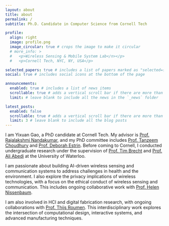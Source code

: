 ```yaml
---
layout: about
title: about
permalink: /
subtitle: Ph.D. Candidate in Computer Science from Cornell Tech

profile:
  align: right
  image: profile.png
  image_circular: true # crops the image to make it circular
  # more_info: >
  #   <p>Wireless Sensing & Mobile System Lab</n></p>
  #   <p>Cornell Tech, NYC, NY, USA</p>

selected_papers: true # includes a list of papers marked as "selected={true}"
social: true # includes social icons at the bottom of the page

announcements:
  enabled: true # includes a list of news items
  scrollable: true # adds a vertical scroll bar if there are more than 3 news items
  limit: # leave blank to include all the news in the `_news` folder

latest_posts:
  enabled: false
  scrollable: true # adds a vertical scroll bar if there are more than 3 new posts items
  limit: 3 # leave blank to include all the blog posts
---
```


<!-- Write your biography here. Tell the world about yourself. Link to your favorite [subreddit](http://reddit.com). You can put a picture in, too. The code is already in, just name your picture `prof_pic.jpg` and put it in the `img/` folder.

Put your address / P.O. box / other info right below your picture. You can also disable any of these elements by editing `profile` property of the YAML header of your `_pages/about.md`. Edit `_bibliography/papers.bib` and Jekyll will render your [publications page](/al-folio/publications/) automatically.

Link to your social media connections, too. This theme is set up to use [Font Awesome icons](https://fontawesome.com/) and [Academicons](https://jpswalsh.github.io/academicons/), like the ones below. Add your Facebook, Twitter, LinkedIn, Google Scholar, or just disable all of them.

 -->

I am Yixuan Gao, a PhD candidate at Cornell Tech. My advisor is [Prof. Rajalakshmi Nandakumar](https://infosci.cornell.edu/~rajalakshmi/), and my PhD committee includes [Prof. Tanzeem Choudhury](https://tech.cornell.edu/people/tanzeem-choudhury/) and [Prof. Deborah Estrin](https://destrin.tech.cornell.edu/). Before coming to Cornell, I conducted undergraduate research under the supervision of [Prof. Tim Brecht](https://cs.uwaterloo.ca/~brecht/) and [Prof. Ali Abedi](https://pages.cs.wisc.edu/~abedi/) at the University of Waterloo.

I am passionate about building AI-driven wireless sensing and communication systems to address challenges in health and the environment. I also explore the privacy implications of wireless technologies, with a focus on the ethical conduct of wireless sensing and communication. This includes ongoing collaborative work with [Prof. Helen Nissenbaum](https://nissenbaum.tech.cornell.edu/).

I am also involved in HCI and digital fabrication research, with ongoing collaborations with [Prof. Thijs Roumen](https://www.thijsroumen.eu/). This interdisciplinary work explores the intersection of computational design, interactive systems, and advanced manufacturing techniques.